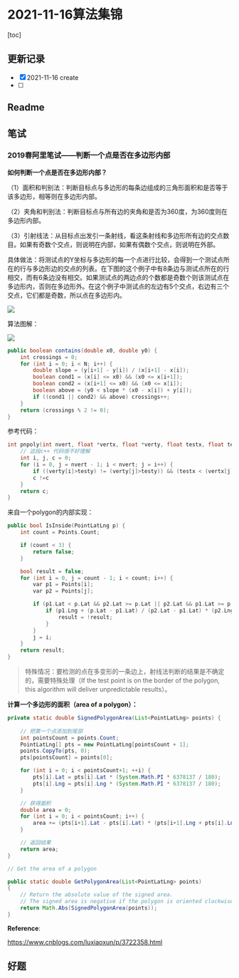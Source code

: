 # 2021-11-16算法集锦

[toc]

## 更新记录

- [x] 2021-11-16 create
- [ ] 

## Readme

## 笔试

### 2019春阿里笔试——判断一个点是否在多边形内部

**如何判断一个点是否在多边形内部？**

（1）面积和判别法：判断目标点与多边形的每条边组成的三角形面积和是否等于该多边形，相等则在多边形内部。

（2）夹角和判别法：判断目标点与所有边的夹角和是否为360度，为360度则在多边形内部。

（3）引射线法：从目标点出发引一条射线，看这条射线和多边形所有边的交点数目。如果有奇数个交点，则说明在内部，如果有偶数个交点，则说明在外部。

具体做法：将测试点的Y坐标与多边形的每一个点进行比较，会得到一个测试点所在的行与多边形边的交点的列表。在下图的这个例子中有8条边与测试点所在的行相交，而有6条边没有相交。如果测试点的两边点的个数都是奇数个则该测试点在多边形内，否则在多边形外。在这个例子中测试点的左边有5个交点，右边有三个交点，它们都是奇数，所以点在多边形内。

![](https://gitee.com/yuancf1024/images-picgo/raw/master/img/112137381678569.gif)

算法图解：

![](https://gitee.com/yuancf1024/images-picgo/raw/master/img/061456221234057.jpg)

```java
public boolean contains(double x0, double y0) {
    int crossings = 0;
    for (int i = 0; i < N; i++) {
        double slope = (y[i+1] - y[i]) / (x[i+1] - x[i]);
        boolean cond1 = (x[i] <= x0) && (x0 <= x[i+1]);
        boolean cond2 = (x[i+1] <= x0) && (x0 <= x[i]);
        boolean above = (y0 < slope * (x0 - x[i]) + y[i]);
        if ((cond1 || cond2) && above) crossings++;
    }
    return (crossings % 2 != 0);
}
```

参考代码：

```c++
int pnpoly(int nvert, float *vertx, float *verty, float testx, float testy) {
    // 这段c++ 代码很不好理解
    int i, j, c = 0;
    for (i = 0, j = nvert - 1; i < nvert; j = i++) {
        if ((verty[i]>testy) != (verty[j]>testy)) && (testx < (vertx[j] - vertx[i]) * (testy - verty[i]) / (verty[j] - verty[i]) + vertx[i])
        c !=c
    }
    return c;
}
```

来自一个polygon的内部实现：

```c++
public bool IsInside(PointLatLng p) {
    int count = Points.Count;

    if (count < 3) {
        return false;
    }

    bool result = false;
    for (int i = 0, j = count - 1; i < count; i++) {
        var p1 = Points[i];
        var p2 = Points[j];

        if (p1.Lat < p.Lat && p2.Lat >= p.Lat || p2.Lat && p1.Lat >= p.Lat) {
            if (p1.Lng + (p.Lat - p1.Lat) / (p2.Lat - p1.Lat) * (p2.Lng - p1.Lng) < p.Lng) {
                result = !result;
            }
        }
        j = i;
    }
    return result;
}
```

> 特殊情况：要检测的点在多变形的一条边上，射线法判断的结果是不确定的，需要特殊处理（If the test point is on the border of the polygon, this algorithm will deliver unpredictable results）。

**计算一个多边形的面积（area of a polygon）：**

```java
private static double SignedPolygonArea(List<PointLatLng> points) {
    
    // 把第一个点添加到尾部
    int pointsCount = points.Count;
    PointLatLng[] pts = new PointLatLng[pointsCount + 1];
    points.CopyTo(pts, 0);
    pts[pointsCount] = points[0];

    for (int i = 0; i < pointsCount+1; ++i) {
        pts[i].Lat = pts[i].Lat * (System.Math.PI * 6378137 / 180);
        pts[i].Lng = pts[i].Lng * (System.Math.PI * 6378137 / 180);
    }

    // 获得面积
    double area = 0;
    for (int i = 0; i < pointsCount; i++) {
        area += (pts[i+1].Lat - pts[i].Lat) * (pts[i+1].Lng + pts[i].Lng) / 2;
    }

    // 返回结果
    return area;
}

// Get the area of a polygon

public static double GetPolygonArea(List<PointLatLng> points)
{
    // Return the absolute value of the signed area.
    // The signed area is negative if the polygon is oriented clockwise.
    return Math.Abs(SignedPolygonArea(points));
}

```

**Reference**:

https://www.cnblogs.com/luxiaoxun/p/3722358.html


## 好题

